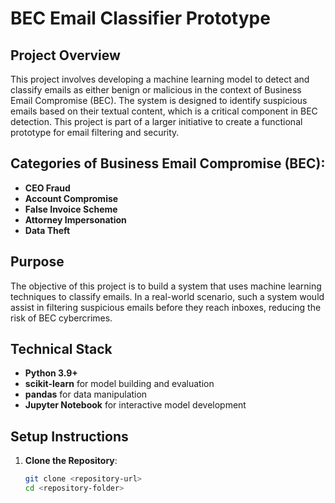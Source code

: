 # BEC Email Classifier Prototype

## Project Overview
This project involves developing a machine learning model to detect and classify emails as either benign or malicious in the context of Business Email Compromise (BEC). The system is designed to identify suspicious emails based on their textual content, which is a critical component in BEC detection. This project is part of a larger initiative to create a functional prototype for email filtering and security.

## Categories of Business Email Compromise (BEC):
- **CEO Fraud**
- **Account Compromise**
- **False Invoice Scheme**
- **Attorney Impersonation**
- **Data Theft**

## Purpose
The objective of this project is to build a system that uses machine learning techniques to classify emails. In a real-world scenario, such a system would assist in filtering suspicious emails before they reach inboxes, reducing the risk of BEC cybercrimes.

## Technical Stack
- **Python 3.9+**
- **scikit-learn** for model building and evaluation
- **pandas** for data manipulation
- **Jupyter Notebook** for interactive model development

## Setup Instructions

1. **Clone the Repository**:
   ```bash
   git clone <repository-url>
   cd <repository-folder>
